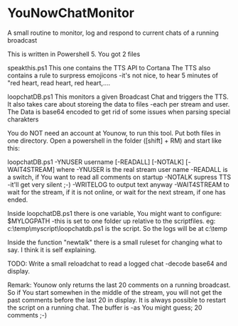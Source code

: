# YouNowChatMonitor
A small routine to monitor, log and respond to current chats of a running broadcast

This is written in Powershell 5.
You got 2 files

speakthis.ps1
This one contains the TTS API to Cortana
The TTS also contains a rule to surpress emojicons -it's not nice, to hear 5 minutes of "red heart, read heart, red heart,....

loopchatDB.ps1
This monitors a given Broadcast Chat and triggers the TTS.
It also takes care about storeing the data to files -each per stream and user.
The Data is base64 encoded to get rid of some issues when parsing special charakters



You do NOT need an account at Younow, to run this tool.
Put both files in one directory.
Open a powershell in the folder ([shift] + RM) and start like this:

loopchatDB.ps1 -YNUSER username [-READALL] [-NOTALK] [-WAIT4STREAM]
where 
-YNUSER is the real stream user name
-READALL is a switch, if You want to read all comments on startup
-NOTALK supress TTS -it'll get very silent ;-)
-WRITELOG to output text anyway
-WAIT4STREAM to wait for the stream, if it is not online, or wait for the next stream, if one has ended.

Inside loopchatDB.ps1 there is one variable, You might want to configure:
$MYLOGPATH
-this is set to one folder up relative to the scriptfiles. eg: c:\temp\myscript\loopchatdb.ps1 is the script. So the logs will be at c:\temp

Inside the function "newtalk" there is a small ruleset for changing what to say. I think it is self explaining.

TODO:
Write a small reloadchat to read a logged chat -decode base64 and display.

Remark: Younow only returns the last 20 comments on a running broadcast. So if You start somewhen in the middle of the stream, you will not get the past comments before the last 20 in display.
It is always possible to restart the script on a running chat. The buffer is -as You might guess; 20 comments ;-)

